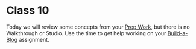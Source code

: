 # Class 10

Today we will review some concepts from your [Prep Work](../class10-prep), but there is no Walkthrough or Studio. Use the time to get help working on your [Build-a-Blog](../../assignments/build-a-blog) assignment.


